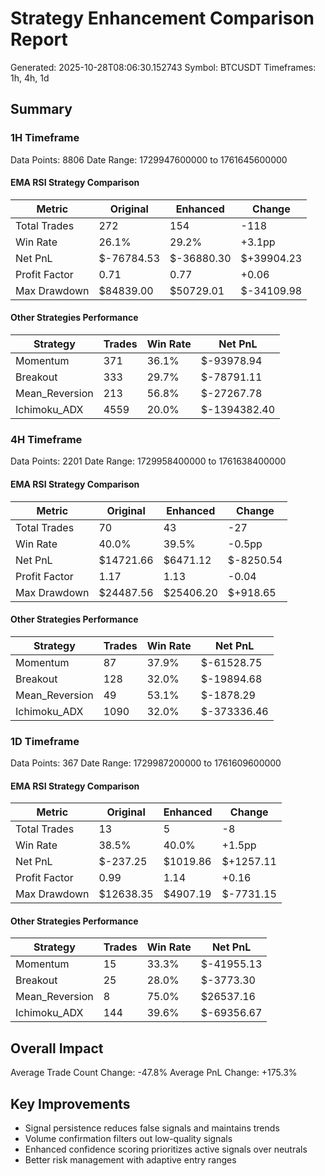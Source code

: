 # Strategy Enhancement Comparison Report
Generated: 2025-10-28T08:06:30.152743
Symbol: BTCUSDT
Timeframes: 1h, 4h, 1d

## Summary

### 1H Timeframe
Data Points: 8806
Date Range: 1729947600000 to 1761645600000

#### EMA RSI Strategy Comparison
| Metric | Original | Enhanced | Change |
|--------|----------|----------|--------|
| Total Trades | 272 | 154 | -118 |
| Win Rate | 26.1% | 29.2% | +3.1pp |
| Net PnL | $-76784.53 | $-36880.30 | $+39904.23 |
| Profit Factor | 0.71 | 0.77 | +0.06 |
| Max Drawdown | $84839.00 | $50729.01 | $-34109.98 |

#### Other Strategies Performance
| Strategy | Trades | Win Rate | Net PnL |
|----------|--------|----------|---------|
| Momentum | 371 | 36.1% | $-93978.94 |
| Breakout | 333 | 29.7% | $-78791.11 |
| Mean_Reversion | 213 | 56.8% | $-27267.78 |
| Ichimoku_ADX | 4559 | 20.0% | $-1394382.40 |

### 4H Timeframe
Data Points: 2201
Date Range: 1729958400000 to 1761638400000

#### EMA RSI Strategy Comparison
| Metric | Original | Enhanced | Change |
|--------|----------|----------|--------|
| Total Trades | 70 | 43 | -27 |
| Win Rate | 40.0% | 39.5% | -0.5pp |
| Net PnL | $14721.66 | $6471.12 | $-8250.54 |
| Profit Factor | 1.17 | 1.13 | -0.04 |
| Max Drawdown | $24487.56 | $25406.20 | $+918.65 |

#### Other Strategies Performance
| Strategy | Trades | Win Rate | Net PnL |
|----------|--------|----------|---------|
| Momentum | 87 | 37.9% | $-61528.75 |
| Breakout | 128 | 32.0% | $-19894.68 |
| Mean_Reversion | 49 | 53.1% | $-1878.29 |
| Ichimoku_ADX | 1090 | 32.0% | $-373336.46 |

### 1D Timeframe
Data Points: 367
Date Range: 1729987200000 to 1761609600000

#### EMA RSI Strategy Comparison
| Metric | Original | Enhanced | Change |
|--------|----------|----------|--------|
| Total Trades | 13 | 5 | -8 |
| Win Rate | 38.5% | 40.0% | +1.5pp |
| Net PnL | $-237.25 | $1019.86 | $+1257.11 |
| Profit Factor | 0.99 | 1.14 | +0.16 |
| Max Drawdown | $12638.35 | $4907.19 | $-7731.15 |

#### Other Strategies Performance
| Strategy | Trades | Win Rate | Net PnL |
|----------|--------|----------|---------|
| Momentum | 15 | 33.3% | $-41955.13 |
| Breakout | 25 | 28.0% | $-3773.30 |
| Mean_Reversion | 8 | 75.0% | $26537.16 |
| Ichimoku_ADX | 144 | 39.6% | $-69356.67 |

## Overall Impact
Average Trade Count Change: -47.8%
Average PnL Change: +175.3%

## Key Improvements
- Signal persistence reduces false signals and maintains trends
- Volume confirmation filters out low-quality signals
- Enhanced confidence scoring prioritizes active signals over neutrals
- Better risk management with adaptive entry ranges
